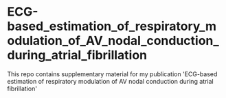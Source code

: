 # ECG-based_estimation_of_respiratory_modulation_of_AV_nodal_conduction_during_atrial_fibrillation
This repo contains supplementary material for my publication 'ECG-based estimation of respiratory modulation of AV nodal conduction during atrial fibrillation'
